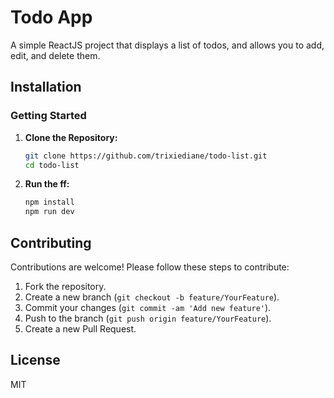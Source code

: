 # Todo App

A simple ReactJS project that displays a list of todos, and allows you to add, edit, and delete them.

## Installation

### Getting Started

1. **Clone the Repository:**

    ```bash
    git clone https://github.com/trixiediane/todo-list.git
    cd todo-list
    ```
    
2. **Run the ff:**

    ```bash
    npm install
    npm run dev
    ```

## Contributing

Contributions are welcome! Please follow these steps to contribute:

1. Fork the repository.
2. Create a new branch (`git checkout -b feature/YourFeature`).
3. Commit your changes (`git commit -am 'Add new feature'`).
4. Push to the branch (`git push origin feature/YourFeature`).
5. Create a new Pull Request.

## License

MIT

